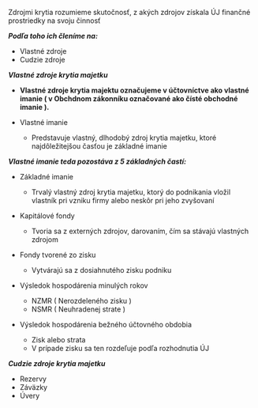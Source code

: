 Zdrojmi krytia rozumieme skutočnosť, z akých zdrojov získala ÚJ finančné prostriedky na svoju činnosť

***Podľa toho ich členíme na:***
- Vlastné zdroje
- Cudzie zdroje

***Vlastné zdroje krytia majetku***
- **Vlastné zdroje krytia majektu označujeme v účtovníctve ako vlastné imanie ( v Obchdnom zákonníku označované ako čísté obchodné imanie ).**

- Vlastné imanie
	- Predstavuje vlastný, dlhodobý zdroj krytia majetku, ktoré najdôležitejšou časťou je základné imanie

***Vlastné imanie teda pozostáva z 5 základných častí:***
- Základné imanie
	- Trvalý vlastný zdroj krytia majetku, ktorý do podnikania vložil vlastník pri vzniku firmy alebo neskôr pri jeho zvyšovaní

- Kapitálové fondy
	- Tvoria sa z externých zdrojov, darovaním, čím sa stávajú vlastných zdrojom

- Fondy tvorené zo zisku
	- Vytvárajú sa z dosiahnutého zisku podniku

- Výsledok hospodárenia minulých rokov
	- NZMR ( Nerozdeleného zisku )
	- NSMR ( Neuhradenej strate )

- Výsledok hospodárenia bežného účtovného obdobia
	- Zisk alebo strata
	- V prípade zisku sa ten rozdeľuje podľa rozhodnutia ÚJ

***Cudzie zdroje krytia majetku***
- Rezervy
- Záväzky
- Úvery